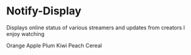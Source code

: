 # Notify-Display
Displays online status of various streamers and updates from creators I enjoy watching 

Orange
Apple
Plum
Kiwi
Peach
Cereal
